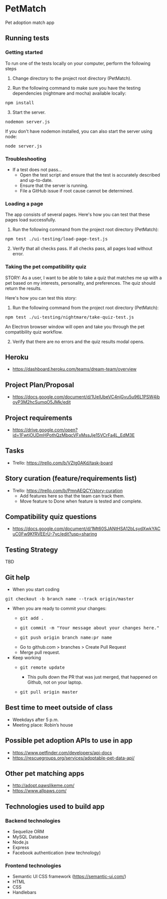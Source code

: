 # PetMatch
Pet adoption match app

## Running tests

### Getting started 
<p>To run one of the tests locally on your computer, perform the following steps</p>

1. Change directory to the project root directory (PetMatch).

2. Run the following command to make sure you have the testing dependencies (nightmare and mocha) available locally:
<pre>npm install</pre>

3. Start the server.
<pre>nodemon server.js</pre>
<p>If you don't have nodemon installed, you can also start the server using node:</p>
<pre>node server.js</pre>

### Troubleshooting
* If a test does not pass...
	* Open the test script and ensure that the test is accurately described and up-to-date.
	* Ensure that the server is running.
	* File a GitHub issue if root cause cannot be determined.

### Loading a page
The app consists of several pages. Here's how you can test that these pages load successfully.

1. Run the following command from the project root directory (PetMatch):
<pre>npm test ./ui-testing/load-page-test.js</pre>

2. Verify that all checks pass.
If all checks pass, all pages load without error.

### Taking the pet compatibility quiz
<p>STORY: As a user, I want to be able to take a quiz that matches me up with a pet based on my interests, personality, and preferences. The quiz should return the results.</p>

<p>Here's how you can test this story:</p>

1. Run the following command from the project root directory (PetMatch):
<pre>npm test ./ui-testing/nightmare/take-quiz-test.js</pre>
<p>An Electron browser window will open and take you through the pet compatibility quiz workflow.</p>

2. Verify that there are no errors and the quiz results modal opens.

## Heroku 
* https://dashboard.heroku.com/teams/dream-team/overview

## Project Plan/Proposal
* https://docs.google.com/document/d/1UelUbeVC4njGvu5u96L1PSW4iboyP3M2hcSumqO5JMk/edit

## Project requirements
* https://drive.google.com/open?id=1FwtjOUDmHPothQzMbqcVFxMssJje15VCrFa4L_EdM3E

## Tasks
* Trello: https://trello.com/b/VZtg0AKd/task-board

## Story curation (feature/requirements list)
* Trello: https://trello.com/b/PmnAEQCY/story-curation
	* Add features here so that the team can track them.
	* Move feature to Done when feature is tested and complete.

## Compatibility quiz questions
* https://docs.google.com/document/d/1Mt60SJANtHSA12bLsydXwkYACuC0Fw9KfRVEErU-7yc/edit?usp=sharing

## Testing Strategy
TBD

## Git help
* When you start coding
<pre>git checkout -b branch_name --track origin/master</pre>

* When you are ready to commit your changes:
	* <pre>git add .</pre>
	* <pre>git commit -m "Your message about your changes here."</pre>
	* <pre>git push origin branch_name:pr_name</pre>
	* Go to github.com > branches > Create Pull Request
	* Merge pull request.
* Keep working
	* <pre>git remote update</pre>
		* This pulls down the PR that was just merged, that happened on Github, not on your laptop.
	* <pre>git pull origin master</pre>


## Best time to meet outside of class
* Weekdays after 5 p.m.
* Meeting place: Robin’s house

## Possible pet adoption APIs to use in app
* https://www.petfinder.com/developers/api-docs
* https://rescuegroups.org/services/adoptable-pet-data-api/

## Other pet matching apps
* http://adopt.pawslikeme.com/
* https://www.allpaws.com/

## Technologies used to build app

### Backend technologies
* Sequelize ORM
* MySQL Database
* Node.js
* Express
* Facebook authentication (new technology)

### Frontend technologies
* Semantic UI CSS framework (https://semantic-ui.com/)
* HTML
* CSS
* Handlebars
